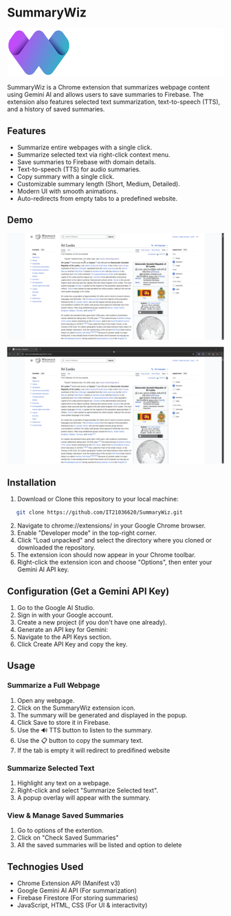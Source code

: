 # SummaryWiz

![Logo](./assets/logo2.png)

SummaryWiz is a Chrome extension that summarizes webpage content using Gemini AI and allows users to save summaries to Firebase. The extension also features selected text summarization, text-to-speech (TTS), and a history of saved summaries.

## Features

- Summarize entire webpages with a single click.
- Summarize selected text via right-click context menu.
- Save summaries to Firebase with domain details.
- Text-to-speech (TTS) for audio summaries.
- Copy summary with a single click.
- Customizable summary length (Short, Medium, Detailed).
- Modern UI with smooth animations.
- Auto-redirects from empty tabs to a predefined website.

## Demo

![Selection Summary](./assets/Selection_Summary.gif)

![Summary Popup](./assets/Summary_popup.gif)

## Installation

1. Download or Clone this repository to your local machine:

```bash
   git clone https://github.com/IT21036620/SummaryWiz.git
```
2. Navigate to chrome://extensions/ in your Google Chrome browser.
3. Enable "Developer mode" in the top-right corner.
4. Click "Load unpacked" and select the directory where you cloned or downloaded the repository.
5. The extension icon should now appear in your Chrome toolbar.
6. Right-click the extension icon and choose "Options", then enter your Gemini AI API key.

## Configuration (Get a Gemini API Key)

1. Go to the Google AI Studio.
2. Sign in with your Google account.
3. Create a new project (if you don't have one already).
4. Generate an API key for Gemini:
5. Navigate to the API Keys section.
6. Click Create API Key and copy the key.

## Usage

### Summarize a Full Webpage
1. Open any webpage.
2. Click on the SummaryWiz extension icon.
3. The summary will be generated and displayed in the popup.
4. Click Save to store it in Firebase.
5. Use the 🔊 TTS button to listen to the summary.
6. Use the 📋 button to copy the summary text.
7. If the tab is empty it will redirect to predifined website

### Summarize Selected Text
1. Highlight any text on a webpage.
2. Right-click and select "Summarize Selected text".
3. A popup overlay will appear with the summary.

### View & Manage Saved Summaries
1. Go to options of the extention.
2. Click on "Check Saved Summaries"
3. All the saved summaries will be listed and option to delete

## Technogies Used
- Chrome Extension API (Manifest v3)
- Google Gemini AI API (For summarization)
- Firebase Firestore (For storing summaries)
- JavaScript, HTML, CSS (For UI & interactivity)